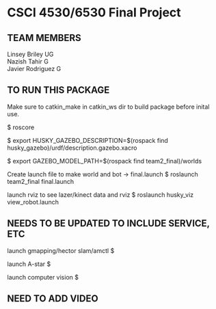# CSCI 4530/6530 Final Project

## TEAM MEMBERS
Linsey Briley    UG
<br>
Nazish Tahir     G
<br>
Javier Rodriguez G
<br>


## TO RUN THIS PACKAGE

Make sure to catkin_make in catkin_ws dir to build package before inital use.

$ roscore

$ export HUSKY_GAZEBO_DESCRIPTION=$(rospack find husky_gazebo)/urdf/description.gazebo.xacro

$ export GAZEBO_MODEL_PATH=$(rospack find team2_final)/worlds

  Create launch file to make world and bot → final.launch
$ roslaunch team2_final final.launch

  launch rviz to see lazer/kinect data and rviz
$ roslaunch husky_viz view_robot.launch


## NEEDS TO BE UPDATED TO INCLUDE SERVICE, ETC

  launch gmapping/hector slam/amctl
$

  launch A-star
$

  launch computer vision
$



## NEED TO ADD VIDEO
